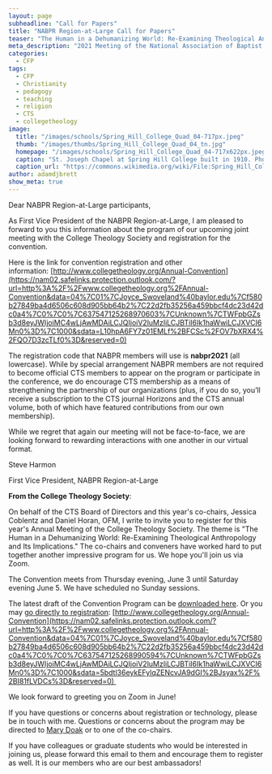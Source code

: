 ```yaml
---
layout: page
subheadline: "Call for Papers"
title: "NABPR Region-at-Large Call for Papers"
teaser: "The Human in a Dehumanizing World: Re-Examining Theological Anthropology and Its Implications."
meta_description: "2021 Meeting of the National Association of Baptist Professors of Religion Region-at-Large in conjunction with the 2021 College Theology Society Annual Convention, Spring Hill College, Mobile, Alabama, June 3-5, 2021"
categories:
  - CFP
tags:
  - CFP
  - Christianity
  - pedagogy
  - teaching
  - religion
  - CTS
  - collegetheology
image:
  title: "/images/schools/Spring_Hill_College_Quad_04-717px.jpeg"
  thumb: "/images/thumbs/Spring_Hill_College_Quad_04_tn.jpg"
  homepage: "/images/schools/Spring_Hill_College_Quad_04-717x622px.jpeg"
  caption: "St. Joseph Chapel at Spring Hill College built in 1910. Photo by Altairisfar, Public Domain."
  caption_url: "https://commons.wikimedia.org/wiki/File:Spring_Hill_College_Quad_04.JPG#/media/File:Spring_Hill_College_Quad_04.JPG"
author: adamdjbrett
show_meta: true
---
```

Dear NABPR Region-at-Large participants,

As First Vice President of the NABPR Region-at-Large, I am pleased to forward to you this information about the program of our upcoming joint meeting with the College Theology Society and registration for the convention.

Here is the link for convention registration and other information: [http://www.collegetheology.org/Annual-Convention](https://nam02.safelinks.protection.outlook.com/?url=http%3A%2F%2Fwww.collegetheology.org%2FAnnual-Convention&data=04%7C01%7CJoyce_Swoveland%40baylor.edu%7Cf580b27849ba4d6506c608d905bb64b2%7C22d2fb35256a459bbcf4dc23d42dc0a4%7C0%7C0%7C637547125268970603%7CUnknown%7CTWFpbGZsb3d8eyJWIjoiMC4wLjAwMDAiLCJQIjoiV2luMzIiLCJBTiI6Ik1haWwiLCJXVCI6Mn0%3D%7C1000&sdata=L10hpA6FY7z01EMLf%2BFCSc%2FOV7bXRX4%2FQO7D3zcTLf0%3D&reserved=0)

The registration code that NABPR members will use is **nabpr2021** (all lowercase). While by special arrangement NABPR members are not required to become official CTS members to appear on the program or participate in the conference, we do encourage CTS membership as a means of strengthening the partnership of our organizations (plus, if you do so, you’ll receive a subscription to the CTS journal Horizons and the CTS annual volume, both of which have featured contributions from our own membership).

While we regret that again our meeting will not be face-to-face, we are looking forward to rewarding interactions with one another in our virtual format.

Steve Harmon

First Vice President, NABPR Region-at-Large

**From the College Theology Society**:

On behalf of the CTS Board of Directors and this year's co-chairs, Jessica Coblentz and Daniel Horan, OFM, I write to invite you to register for this year's Annual Meeting of the College Theology Society. The theme is "The Human in a Dehumanizing World: Re-Examining Theological Anthropology and Its Implications." The co-chairs and conveners have worked hard to put together another impressive program for us. We hope you'll join us via Zoom.

The Convention meets from Thursday evening, June 3 until Saturday evening June 5\. We have scheduled no Sunday sessions.

The latest draft of the Convention Program can be [downloaded here](http://www.collegetheology.org/resources/Documents/CTS%202021%20Annual%20ConventionMay7.pdf). Or you may [go directly to registration](http://www.collegetheology.org/Annual-Convention): [http://www.collegetheology.org/Annual-Convention](https://nam02.safelinks.protection.outlook.com/?url=http%3A%2F%2Fwww.collegetheology.org%2FAnnual-Convention&data=04%7C01%7CJoyce_Swoveland%40baylor.edu%7Cf580b27849ba4d6506c608d905bb64b2%7C22d2fb35256a459bbcf4dc23d42dc0a4%7C0%7C0%7C637547125268990594%7CUnknown%7CTWFpbGZsb3d8eyJWIjoiMC4wLjAwMDAiLCJQIjoiV2luMzIiLCJBTiI6Ik1haWwiLCJXVCI6Mn0%3D%7C1000&sdata=5bdtl36eykEFylqZENcvJA9dGI%2BJsyax%2F%2BI81fLVDCs%3D&reserved=0) 

We look forward to greeting you on Zoom in June!

If you have questions or concerns about registration or technology, please be in touch with me. Questions or concerns about the program may be directed to [Mary Doak](mailto:mdoak@sandiego.edu) or to one of the co-chairs. 

If you have colleagues or graduate students who would be interested in joining us, please forward this email to them and encourage them to register as well. It is our members who are our best ambassadors!
